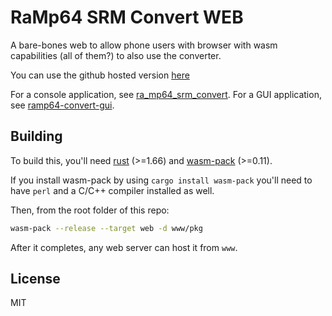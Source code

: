 # RaMp64 SRM Convert WEB

A bare-bones web to allow phone users with browser with wasm capabilities (all of them?) to also use
the converter.

You can use the github hosted version [here](https://drehren.github.io/ramp64-convert-web/)

For a console application, see [ra_mp64_srm_convert](https://github.com/drehren/ra_mp64_srm_convert).
For a GUI application, see [ramp64-convert-gui](https://github.com/drehren/ramp64-convert-gui).

## Building 

To build this, you'll need [rust](https://www.rust-lang.org) (>=1.66) and [wasm-pack](https://rustwasm.github.io/wasm-pack/) (>=0.11).

If you install wasm-pack by using `cargo install wasm-pack` you'll need to have `perl` and a C/C++ compiler installed as well.

Then, from the root folder of this repo:

```sh
wasm-pack --release --target web -d www/pkg
```

After it completes, any web server can host it from `www`.

## License

MIT

